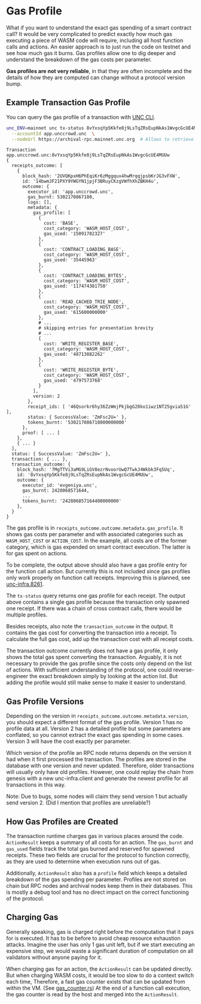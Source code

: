 # Gas Profile

What if you want to understand the exact gas spending of a smart contract call?
It would be very complicated to predict exactly how much gas executing a piece
of WASM code will require, including all host function calls and actions. An
easier approach is to just run the code on testnet and see how much gas it
burns. Gas profiles allow one to dig deeper and understand the breakdown of the
gas costs per parameter.

**Gas profiles are not very reliable**, in that they are often incomplete and the
details of how they are computed can change without a protocol version bump.

## Example Transaction Gas Profile

You can query the gas profile of a transaction with
[UNC CLI](https://docs.unc.org/tools/unc-cli).

```bash
unc_ENV=mainnet unc tx-status 8vYxsqYp5Kkfe8j9LsTqZRsEupNkAs1WvgcGcUE4MUUw  \
  --accountId app.unccrowd.unc  \
  --nodeUrl https://archival-rpc.mainnet.unc.org  # Allows to retrieve older transactions.
```

```
Transaction app.unccrowd.unc:8vYxsqYp5Kkfe8j9LsTqZRsEupNkAs1WvgcGcUE4MUUw
{
  receipts_outcome: [
    {
      block_hash: '2UVQKpxH6PhEqiKr6zMggqux4hwMrqqjpsbKrJG3vFXW',
      id: '14bwmJF21PXY9YWGYN1jpjF3BRuyCKzgVWfhXhZBKH4u',
      outcome: {
        executor_id: 'app.unccrowd.unc',
        gas_burnt: 5302170867180,
        logs: [],
        metadata: {
          gas_profile: [
            {
              cost: 'BASE',
              cost_category: 'WASM_HOST_COST',
              gas_used: '15091782327'
            },
            {
              cost: 'CONTRACT_LOADING_BASE',
              cost_category: 'WASM_HOST_COST',
              gas_used: '35445963'
            },
            {
              cost: 'CONTRACT_LOADING_BYTES',
              cost_category: 'WASM_HOST_COST',
              gas_used: '117474381750'
            },
            {
              cost: 'READ_CACHED_TRIE_NODE',
              cost_category: 'WASM_HOST_COST',
              gas_used: '615600000000'
            },
            # ...
            # skipping entries for presentation brevity
            # ...
            {
              cost: 'WRITE_REGISTER_BASE',
              cost_category: 'WASM_HOST_COST',
              gas_used: '48713882262'
            },
            {
              cost: 'WRITE_REGISTER_BYTE',
              cost_category: 'WASM_HOST_COST',
              gas_used: '4797573768'
            }
          ],
          version: 2
        },
        receipt_ids: [ '46Qsorkr6hy36ZzWmjPkjbgG28ko1iwz1NT25gvia51G' ],
        status: { SuccessValue: 'ZmFsc2U=' },
        tokens_burnt: '530217086718000000000'
      },
      proof: [ ... ]
    },
    { ... }
  ],
  status: { SuccessValue: 'ZmFsc2U=' },
  transaction: { ... },
  transaction_outcome: {
    block_hash: '7MgTTVi3aMG9LiGV8ezrNvoorUwQ7TwkJ4Wkbk3Fq5Uq',
    id: '8vYxsqYp5Kkfe8j9LsTqZRsEupNkAs1WvgcGcUE4MUUw',
    outcome: {
      executor_id: 'evgeniya.unc',
      gas_burnt: 2428068571644,
      ...
      tokens_burnt: '242806857164400000000'
    },
  }
}
```

The gas profile is in `receipts_outcome.outcome.metadata.gas_profile`. It shows
gas costs per parameter and with associated categories such as `WASM_HOST_COST`
or `ACTION_COST`. In the example, all costs are of the former category, which is
gas expended on smart contract execution. The latter is for gas spent on
actions.

To be complete, the output above should also have a gas profile entry for the
function call action. But currently this is not included since gas profiles only
work properly on function call receipts. Improving this is planned, see
[unc-infra.8261](https://github.com/utnet-org/utility/issues/8261).

The `tx-status` query returns one gas profile for each receipt. The output above
contains a single gas profile because the transaction only spawned one receipt.
If there was a chain of cross contract calls, there would be multiple profiles.

Besides receipts, also note the `transaction_outcome` in the output. It contains
the gas cost for converting the transaction into a receipt. To calculate the
full gas cost, add up the transaction cost with all receipt costs.

The transaction outcome currently does not have a gas profile, it only shows the
total gas spent converting the transaction. Arguably, it is not necessary to
provide the gas profile since the costs only depend on the list of actions. With
sufficient understanding of the protocol, one could reverse-engineer the exact
breakdown simply by looking at the action list. But adding the profile would
still make sense to make it easier to understand.

## Gas Profile Versions

Depending on the version in `receipts_outcome.outcome.metadata.version`, you
should expect a different format of the gas profile. Version 1 has no profile
data at all. Version 2 has a detailed profile but some parameters are conflated,
so you cannot extract the exact gas spending in some cases. Version 3 will have
the cost exactly per parameter.

Which version of the profile an RPC node returns depends on the version it had
when it first processed the transaction. The profiles are stored in the database
with one version and never updated. Therefore, older transactions will usually
only have old profiles. However, one could replay the chain from genesis with a
new unc-infra.client and generate the newest profile for all transactions in this
way.

Note: Due to bugs, some nodes will claim they send version 1 but actually
send version 2. (Did I mention that profiles are unreliable?)

## How Gas Profiles are Created

The transaction runtime charges gas in various places around the code.
`ActionResult` keeps a summary of all costs for an action. The `gas_burnt` and
`gas_used` fields track the total gas burned and reserved for spawned receipts.
These two fields are crucial for the protocol to function correctly, as they are
used to determine when execution runs out of gas.

Additionally, `ActionResult` also has a `profile` field which keeps a detailed
breakdown of the gas spending per parameter. Profiles are not stored on chain
but RPC nodes and archival nodes keep them in their databases. This is mostly a
debug tool and has no direct impact on the correct functioning of the protocol.

## Charging Gas

Generally speaking, gas is charged right before the computation that it pays for
is executed. It has to be before to avoid cheap resource exhaustion attacks.
Imagine the user has only 1 gas unit left, but if we start executing an expensive
step, we would waste a significant duration of computation on all validators
without anyone paying for it.

When charging gas for an action, the `ActionResult` can be updated directly. But
when charging WASM costs, it would be too slow to do a context switch each time,
Therefore, a fast gas counter exists that can be updated from within the VM.
(See
[gas_counter.rs](https://github.com/utnet-org/utility/blob/06711f8460f946b8d2042aa1df6abe03c5184767/runtime/unc-vm-logic/src/gas_counter.rs))
At the end of a function call execution, the gas counter is read by the host and
merged into the `ActionResult`.

<!-- 
TODO: We can expand a bit more on how profiles are created and how it interacts 
with gas charging after merging https://github.com/utnet-org/utility/issues/8033
-->
